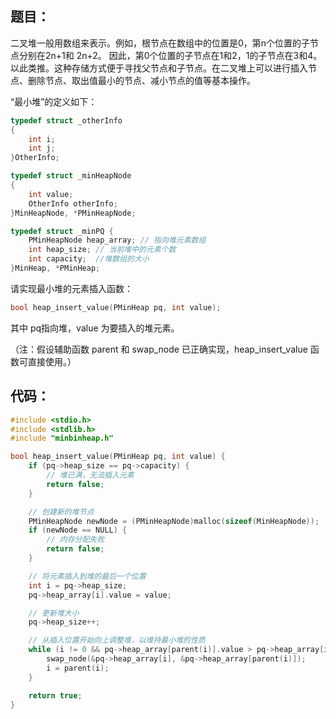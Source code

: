 ## 题目：

二叉堆一般用数组来表示。例如，根节点在数组中的位置是0，第n个位置的子节点分别在2n+1和 2n+2。 因此，第0个位置的子节点在1和2，1的子节点在3和4。以此类推。这种存储方式便于寻找父节点和子节点。在二叉堆上可以进行插入节点、删除节点、取出值最小的节点、减小节点的值等基本操作。

“最小堆”的定义如下：

```c
typedef struct _otherInfo
{
    int i;
    int j;
}OtherInfo;

typedef struct _minHeapNode
{
    int value;
    OtherInfo otherInfo;
}MinHeapNode, *PMinHeapNode;

typedef struct _minPQ {
    PMinHeapNode heap_array; // 指向堆元素数组
    int heap_size; // 当前堆中的元素个数
    int capacity;  //堆数组的大小
}MinHeap, *PMinHeap;
```

请实现最小堆的元素插入函数：

```c
bool heap_insert_value(PMinHeap pq, int value);
```

其中 pq指向堆，value 为要插入的堆元素。

（注：假设辅助函数 parent 和 swap_node 已正确实现，heap_insert_value 函数可直接使用。）

## 代码：

```cpp
#include <stdio.h>
#include <stdlib.h>
#include "minbinheap.h"

bool heap_insert_value(PMinHeap pq, int value) {
    if (pq->heap_size == pq->capacity) {
        // 堆已满，无法插入元素
        return false;
    }

    // 创建新的堆节点
    PMinHeapNode newNode = (PMinHeapNode)malloc(sizeof(MinHeapNode));
    if (newNode == NULL) {
        // 内存分配失败
        return false;
    }

    // 将元素插入到堆的最后一个位置
    int i = pq->heap_size;
    pq->heap_array[i].value = value;

    // 更新堆大小
    pq->heap_size++;

    // 从插入位置开始向上调整堆，以维持最小堆的性质
    while (i != 0 && pq->heap_array[parent(i)].value > pq->heap_array[i].value) {
        swap_node(&pq->heap_array[i], &pq->heap_array[parent(i)]);
        i = parent(i);
    }

    return true;
}
```

